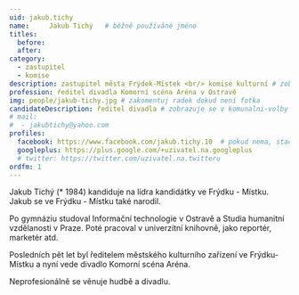 ```yaml
---
uid: jakub.tichy
name:     Jakub Tichý  	# běžně používáné jméno
titles:
  before:
  after:
category:
  - zastupitel
  - komise
description: zastupitel města Frýdek-Místek <br/> komise kulturní # zobrazuje se v lide
profession: ředitel divadla Komorní scéna Aréna v Ostravě
img: people/jakub-tichy.jpg # zakomentuj radek dokud není fotka
candidateDescription: ředitel divadla # zobrazuje se v komunalni-volby
# mail:
#  - jakubtichy@yahoo.com
profiles:
  facebook: https://www.facebook.com/jakub.tichy.10  # pokud nema, staci smazat tuto radku
  googleplus: https://plus.google.com/+uzivatel.na.googleplus
  # twitter: https://twitter.com/uzivatel.na.twitteru
ordfm: 1
---
```

 Jakub Tichý (* 1984) kandiduje na lídra kandidátky ve Frýdku - Místku. Jakub se ve Frýdku - Místku také narodil.

Po gymnáziu studoval Informační technologie v Ostravě a Studia humanitní vzdělanosti v Praze. Poté pracoval v univerzitní knihovně, jako reportér, marketér atd.

Posledních pět let byl ředitelem městského kulturního zařízení ve Frýdku-Místku a nyní vede divadlo Komorní scéna Aréna.

Neprofesionálně se věnuje hudbě a divadlu.


